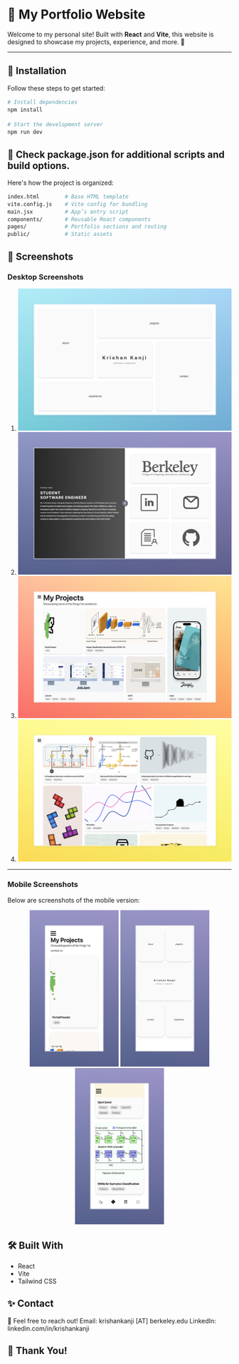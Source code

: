 # 🌟 My Portfolio Website  
Welcome to my personal site! Built with **React** and **Vite**, this website is designed to showcase my projects, experience, and more. 🚀  

---

## 🚀 Installation  
Follow these steps to get started:  

```bash
# Install dependencies
npm install

# Start the development server
npm run dev
```
## 📂 Check package.json for additional scripts and build options.
Here's how the project is organized:
```bash
index.html        # Base HTML template
vite.config.js    # Vite config for bundling
main.jsx          # App’s entry script
components/       # Reusable React components
pages/            # Portfolio sections and routing
public/           # Static assets
```
## 📸 Screenshots
### Desktop Screenshots
1. ![Screenshot 1](src/assets/images/readMe1.jpeg)
2. ![Screenshot 2](src/assets/images/readMe2.jpeg)
3. ![Screenshot 3](src/assets/images/readMe3.jpeg)
4. ![Screenshot 4](src/assets/images/readMe4.jpeg)

---

### Mobile Screenshots
Below are screenshots of the mobile version:

<p align="center">
  <img src="src/assets/images/readMeMobile1.jpeg" alt="Mobile Screenshot 1" width="200">
  <img src="src/assets/images/readMeMobile2.jpeg" alt="Mobile Screenshot 2" width="200">
  <img src="src/assets/images/readMeMobile3.jpeg" alt="Mobile Screenshot 3" width="200">
</p>

## 🛠️ Built With
- React
- Vite
- Tailwind CSS 

## ✨ Contact
📧 Feel free to reach out!
Email: krishankanji [AT] berkeley.edu
LinkedIn: linkedin.com/in/krishankanji

## 🌟 Thank You!
